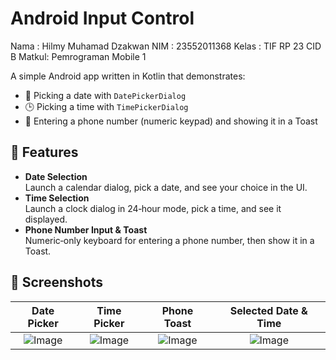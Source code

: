 # Android Input Control
Nama  : Hilmy Muhamad Dzakwan
NIM   : 23552011368
Kelas : TIF RP 23 CID B
Matkul: Pemrograman Mobile 1

A simple Android app written in Kotlin that demonstrates:

- 📅 Picking a date with `DatePickerDialog`  
- 🕒 Picking a time with `TimePickerDialog`  
- 📱 Entering a phone number (numeric keypad) and showing it in a Toast  


## 🚀 Features

- **Date Selection**  
  Launch a calendar dialog, pick a date, and see your choice in the UI.  
- **Time Selection**  
  Launch a clock dialog in 24‑hour mode, pick a time, and see it displayed.  
- **Phone Number Input & Toast**  
  Numeric‑only keyboard for entering a phone number, then show it in a Toast.  


## 📸 Screenshots

| Date Picker | Time Picker | Phone Toast | Selected Date & Time |
|:-----------:|:-----------:|:-----------:|:--------------------:|
| ![Image](https://github.com/user-attachments/assets/54931013-8ec0-4c86-b764-a5d55e9a10cd) | ![Image](https://github.com/user-attachments/assets/c2a913bf-1fdb-4fbb-a42d-3a4e8bb7c069) | ![Image](https://github.com/user-attachments/assets/9d2a20f5-901a-49c9-8693-791cc6aef1a3) | ![Image](https://github.com/user-attachments/assets/8c1f992b-fd19-43f4-96f7-7ccdf0faefee) |




